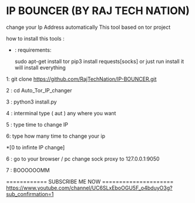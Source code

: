 # IP BOUNCER (BY RAJ TECH NATION)
                                                                     
change your Ip Address automatically 
This tool based on tor project

how to install this tools :

* : requirements:

  sudo apt-get install tor
  pip3 install requests[socks]
  or just run install it will install everything

1: git clone https://github.com/RajTechNation/IP-BOUNCER.git

2 : cd Auto_Tor_IP_changer

3 : python3 install.py

4 : interminal type ( aut ) any where you want
  
5 : type time to change IP

6: type how many time to change your ip 

*[0 to infinte IP change]

6 : go to your browser / pc  change sock proxy to 127.0.0.1:9050

7 : BOOOOOOMM 

============ SUBSCRIBE ME NOW =====================
https://www.youtube.com/channel/UC6SLxEboOGU5F_o4bduyO3g?sub_confirmation=1
